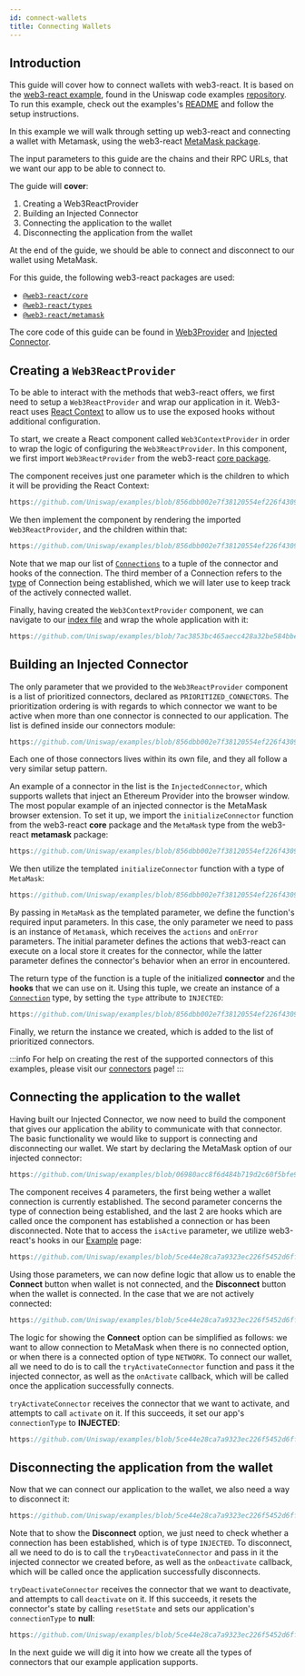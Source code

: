 ```yaml
---
id: connect-wallets
title: Connecting Wallets
---     
```


## Introduction

This guide will cover how to connect wallets with web3-react. It is based on the [web3-react example](https://github.com/Uniswap/examples), found in the Uniswap code examples [repository](https://github.com/Uniswap/examples). To run this example, check out the examples's [README](https://github.com/Uniswap/examples) and follow the setup instructions.


In this example we will walk through setting up web3-react and connecting a wallet with Metamask, using the web3-react [MetaMask package](https://www.npmjs.com/package/@web3-react/metamask).


The input parameters to this guide are the chains and their RPC URLs, that we want our app to be able to connect to.

The guide will **cover**:

1. Creating a Web3ReactProvider
2. Building an Injected Connector
3. Connecting the application to the wallet
4. Disconnecting the application from the wallet

At the end of the guide, we should be able to connect and disconnect to our wallet using MetaMask.

For this guide, the following web3-react packages are used:

- [`@web3-react/core`](https://www.npmjs.com/package/@web3-react/core)
- [`@web3-react/types`](https://www.npmjs.com/package/@web3-react/types)
- [`@web3-react/metamask`](https://www.npmjs.com/package/@web3-react/metamask)

The core code of this guide can be found in [Web3Provider](https://github.com/Uniswap/examples) and [Injected Connector](https://github.com/Uniswap/examples).

## Creating a `Web3ReactProvider`

To be able to interact with the methods that web3-react offers, we first need to setup a `Web3ReactProvider` and wrap our application in it. Web3-react uses [React Context](https://reactjs.org/docs/context.html) to allow us to use the exposed hooks without additional configuration. 

To start, we create a React component called `Web3ContextProvider` in order to wrap the logic of configuring the `Web3ReactProvider`. In this component, we first import  `Web3ReactProvider` from the web3-react [core package](https://www.npmjs.com/package/@web3-react/core).

The component receives just one parameter which is the children to which it will be providing the React Context:

```typescript reference title="Defining the Web3React component" referenceLinkText="View on Github" customStyling
https://github.com/Uniswap/examples/blob/856dbb002e7f38120554ef226f4309c96ce6ea79/web3-react/src/libs/components/Web3ContextProvider.tsx#L6
```

We then implement the component by rendering the imported `Web3ReactProvider`, and the children within that:


```typescript reference title="Implementing the component" referenceLinkText="View on Github" customStyling
https://github.com/Uniswap/examples/blob/856dbb002e7f38120554ef226f4309c96ce6ea79/web3-react/src/libs/components/Web3ContextProvider.tsx#L10-L16
```

Note that we map our list of [`Connections`](https://github.com/Uniswap/examples/blob/856dbb002e7f38120554ef226f4309c96ce6ea79/web3-react/src/libs/connections.ts#L10) to a tuple of the connector and hooks of the connection. The third member of a Connection refers to the [type](https://github.com/Uniswap/examples/blob/06980acc8f6d484b719d2c60f5bfe9d766cb95d6/web3-react/src/libs/connections.ts#L16) of Connection being established, which we will later use to keep track of the actively connected wallet.

Finally, having created the `Web3ContextProvider` component, we can navigate to our [index file](https://github.com/Uniswap/examples/blob/feat/web3-react/web3-react/src/index.tsx) and wrap the whole application with it:

```typescript reference title="Wrapping our app with the web3 context" referenceLinkText="View on Github" customStyling
https://github.com/Uniswap/examples/blob/7ac3853bc465aecc428a32be584bbeb833b0a63c/web3-react/src/index.tsx#L16-L22
```

## Building an Injected Connector

The only parameter that we provided to the `Web3ReactProvider` component is a list of prioritized connectors, declared as `PRIORITIZED_CONNECTORS`. The prioritization ordering is with regards to which connector we want to be active when more than one connector is connected to our application. The list is defined inside our connectors module: 

```typescript reference title="Creating the prioritized Connectors list" referenceLinkText="View on Github" customStyling
https://github.com/Uniswap/examples/blob/856dbb002e7f38120554ef226f4309c96ce6ea79/web3-react/src/libs/connections.ts#L36-L42
```

Each one of those connectors lives within its own file, and they all follow a very similar setup pattern. 

An example of a connector in the list is the `InjectedConnector`, which supports wallets that inject an Ethereum Provider into the browser window. The most popular example of an injected connector is the MetaMask browser extension. To set it up, we import the `initializeConnector` function from the web3-react **core** package and the `MetaMask` type from the web3-react **metamask** package:

```typescript reference title="Importing Connector dependencies" referenceLinkText="View on Github" customStyling
https://github.com/Uniswap/examples/blob/856dbb002e7f38120554ef226f4309c96ce6ea79/web3-react/src/libs/injected.ts#L1-L2
```

We then utilize the templated `initializeConnector` function with a type of `MetaMask`:

```typescript reference title="Initializing the MetaMask connector" referenceLinkText="View on Github" customStyling
https://github.com/Uniswap/examples/blob/856dbb002e7f38120554ef226f4309c96ce6ea79/web3-react/src/libs/injected.ts#L12-L15
```

By passing in `MetaMask` as the templated parameter, we define the function's required input parameters. In this case, the only parameter we need to pass is an instance of `Metamask`, which receives the `actions` and `onError` parameters. The initial parameter defines the actions that web3-react can execute on a local store it creates for the connector, while the latter parameter defines the connector's behavior when an error in encountered.

The return type of the function is a tuple of the initialized **connector** and the **hooks** that we can use on it. Using this tuple, we create an instance of a [`Connection`](https://github.com/Uniswap/examples/blob/856dbb002e7f38120554ef226f4309c96ce6ea79/web3-react/src/libs/connections.ts#L10) type, by setting the `type` attribute to `INJECTED`:


```typescript reference title="Creating a connection instance" referenceLinkText="View on Github" customStyling
https://github.com/Uniswap/examples/blob/856dbb002e7f38120554ef226f4309c96ce6ea79/web3-react/src/libs/injected.ts#L16-L20
```

Finally, we return the instance we created, which is added to the list of prioritized connectors. 

:::info
For help on creating the rest of the supported connectors of this examples, please visit our [connectors](../reference/connectors.md) page!
:::


## Connecting the application to the wallet

Having built our Injected Connector, we now need to build the component that gives our application the ability to communicate with that connector. The basic functionality we would like to support is connecting and disconnecting our wallet. We start by declaring the MetaMask option of our injected connector:

```typescript reference title="Creating the MetaMask option" referenceLinkText="View on Github" customStyling
https://github.com/Uniswap/examples/blob/06980acc8f6d484b719d2c60f5bfe9d766cb95d6/web3-react/src/libs/components/MetaMaskOption.tsx#L5-L10
```

The component receives 4 parameters, the first being wether a wallet connection is currently established. The second parameter concerns the type of connection being established, and the last 2 are hooks which are called once the component has established a connection or has been disconnected. Note that to access the `isActive` parameter, we utilize web3-react's hooks in our [Example](https://github.com/Uniswap/examples/blob/feat/web3-react/web3-react/src/example/Example.tsx#L24) page:

```typescript reference title="Connecting to MetaMask" referenceLinkText="View on Github" customStyling
https://github.com/Uniswap/examples/blob/5ce44e28ca7a9323ec226f5452d6ffb6c949a82f/web3-react/src/example/Example.tsx#L24
```



Using those parameters, we can now define logic that allow us to enable the **Connect** button when wallet is not connected, and the **Disconnect** button when the wallet is connected. In the case that we are not actively connected:

```typescript reference title="Connecting to MetaMask" referenceLinkText="View on Github" customStyling
https://github.com/Uniswap/examples/blob/5ce44e28ca7a9323ec226f5452d6ffb6c949a82f/web3-react/src/libs/components/MetaMaskOption.tsx#L22-L34
```

The logic for showing the **Connect** option can be simplified as follows: we want to allow connection to MetaMask when there is no connected option, or when there is a connected option of type `NETWORK`. To connect our wallet, all we need to do is to call the `tryActivateConnector` function and pass it the injected connector, as well as the `onActivate` callback, which will be called once the application successfully connects. 

`tryActivateConnector` receives the connector that we want to activate, and attempts to call `activate` on it. If this succeeds, it set our app's `connectionType` to **INJECTED**:


```typescript reference title="Activating the Injected Connector" referenceLinkText="View on Github" customStyling
https://github.com/Uniswap/examples/blob/5ce44e28ca7a9323ec226f5452d6ffb6c949a82f/web3-react/src/libs/connections.ts#L104-L106
```

## Disconnecting the application from the wallet

Now that we can connect our application to the wallet, we also need a way to disconnect it:

```typescript reference title="Disconnecting from MetaMask" referenceLinkText="View on Github" customStyling
https://github.com/Uniswap/examples/blob/5ce44e28ca7a9323ec226f5452d6ffb6c949a82f/web3-react/src/libs/components/MetaMaskOption.tsx#L35-L45
```

Note that to show the **Disconnect** option, we just need to check whether a connection has been established, which is of type `INJECTED`. To disconnect, all we need to do is to call the `tryDeactivateConnector` and pass in it the injected connector we created before, as well as the `onDeactivate` callback, which will be called once the application successfully disconnects. 

`tryDeactivateConnector` receives the connector that we want to deactivate, and attempts to call `deactivate` on it. If this succeeds, it resets the connector's state by calling `resetState` and sets our application's `connectionType` to **null**:

```typescript reference title="Disconnecting the Injected Connector" referenceLinkText="View on Github" customStyling
https://github.com/Uniswap/examples/blob/5ce44e28ca7a9323ec226f5452d6ffb6c949a82f/web3-react/src/libs/connections.ts#L118-L122
```


In the next guide we will dig it into how we create all the types of connectors that our example application supports.
# 

